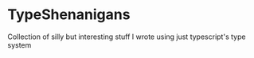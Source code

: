 # TypeShenanigans
Collection of silly but interesting stuff I wrote using just typescript's type system
